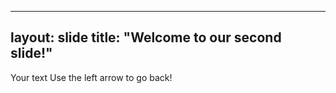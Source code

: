 
---
layout: slide
title: "Welcome to our second slide!"
----
Your text
Use the left arrow to go back!
